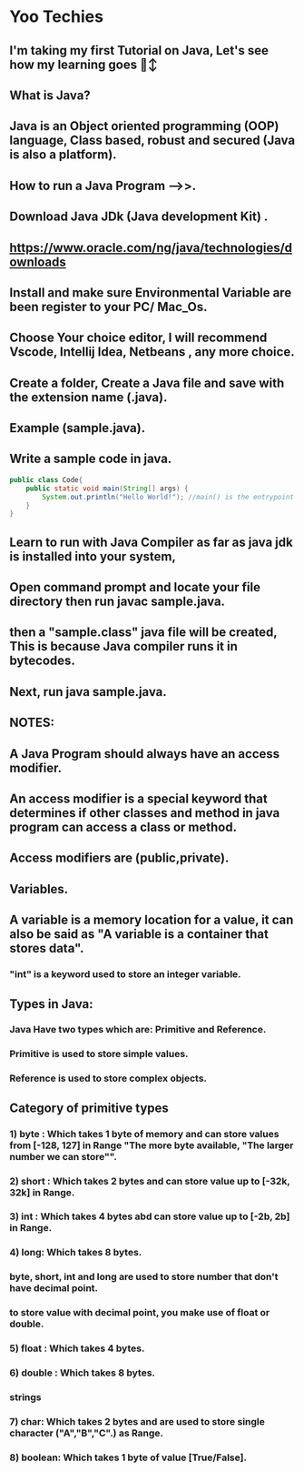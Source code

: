 # Yoo Techies
## I'm taking my first Tutorial on Java, Let's see how my learning goes 🙂↕

## What is Java?
## Java is an Object oriented programming (OOP) language, Class based, robust and secured (Java is also a platform).

## How to run a Java Program -->>.

## Download Java JDk (Java development Kit) .

## https://www.oracle.com/ng/java/technologies/downloads

## Install and make sure Environmental Variable are been register to your PC/ Mac_Os.

## Choose Your choice editor, I will recommend Vscode, Intellij Idea, Netbeans , any more choice.



## Create a folder, Create a Java file and save with the extension name (.java).

## Example (sample.java).
## Write a sample code in java.

```java
public class Code{
    public static void main(String[] args) {
        System.out.println("Hello World!"); //main() is the entrypoint of a java-program
    }
}
```
## Learn to run with Java Compiler as far as java jdk is installed into your system,
## Open command prompt and locate your file directory then run javac sample.java.

## then a "sample.class" java file will be created, This is because Java compiler runs it in bytecodes.

## Next, run java sample.java.


## NOTES:
## A Java Program should always have an access modifier.
## An access modifier is a special keyword that determines if other classes and method in java program can access a class or method.
## Access modifiers are (public,private).

## Variables.

## A variable is a memory location for a value, it can also be said as "A variable is a container that stores data".
### "int" is a keyword used to store an integer variable. 


## Types in Java:
### Java Have two types which are: Primitive and Reference.
### Primitive is used to store simple values.
### Reference is used to store complex objects.

## Category of primitive types

### 1) byte : Which takes 1 byte of memory and can store values from [-128, 127] in Range "The more byte available, "The larger number we can store"".
### 2) short : Which takes 2 bytes and can store value up to [-32k, 32k] in Range.
### 3) int : Which takes 4 bytes abd can store value up to [-2b, 2b] in Range.
### 4) long: Which takes 8 bytes. 
### byte, short, int and long are used to store number that don't have decimal point.
### to store value with decimal point, you make use of float or double.
### 5) float : Which takes 4 bytes.
### 6) double : Which takes 8 bytes.
### strings
### 7) char: Which takes 2 bytes and are used to store single character ("A","B","C".) as Range.
### 8) boolean: Which takes 1 byte of value [True/False].